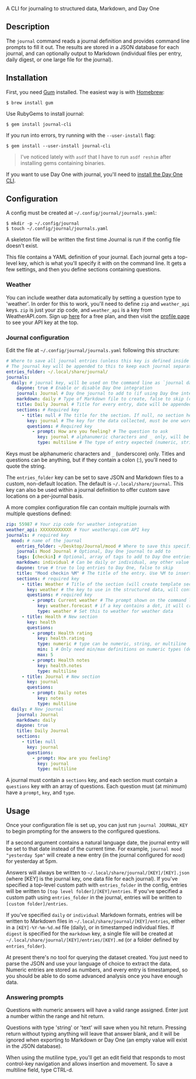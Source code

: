 
A CLI for journaling to structured data, Markdown, and Day One

## Description

The `journal` command reads a journal definition and provides command line prompts to fill it out. The results are stored in a JSON database for each journal, and can optionally output to Markdown (individual files per entry, daily digest, or one large file for the journal).

## Installation

First, you need [Gum](https://github.com/charmbracelet/gum) installed. The easiest way is with [Homebrew](https://brew.sh/):

```
$ brew install gum
```

Use RubyGems to install journal:

```
$ gem install journal-cli
```

If you run into errors, try running with the `--user-install` flag:

```
$ gem install --user-install journal-cli
```

> I've noticed lately with `asdf` that I have to run `asdf reshim` after installing gems containing binaries.

If you want to use Day One with journal, you'll need to [install the Day One CLI](https://dayoneapp.com/guides/tips-and-tutorials/command-line-interface-cli/).

## Configuration

A config must be created at `~/.config/journal/journals.yaml`:

```
$ mkdir -p ~/.config/journal
$ touch ~/.config/journal/journals.yaml
```

A skeleton file will be written the first time Journal is run if the config file doesn't exist.

This file contains a YAML definition of your journal. Each journal gets a top-level key, which is what you'll specify it with on the command line. It gets a few settings, and then you define sections containing questions.

### Weather

You can include weather data automatically by setting a question type to 'weather'. In order for this to work, you'll need to define `zip` and `weather_api` keys. `zip` is just your zip code, and `weather_api` is a key from WeatherAPI.com. Sign up [here](https://www.weatherapi.com/) for a free plan, and then visit the [profile page](https://www.weatherapi.com/my/) to see your API key at the top.

### Journal configuration

Edit the file at `~/.config/journal/journals.yaml` following this structure:

```yaml
# Where to save all journal entries (unless this key is defined inside the journal). 
# The journal key will be appended to this to keep each journal separate
entries_folder: ~/.local/share/journal/ 
journals:
  daily: # journal key, will be used on the command line as `journal daily`
    dayone: true # Enable or disable Day One integration
    journal: Journal # Day One journal to add to (if using Day One integration)
    markdown: daily # Type of Markdown file to create, false to skip (can be daily, individual, or digest)
    title: Daily Journal # Title for every entry, date will be appended where needed
    sections: # Required key
      - title: null # The title for the section. If null, no section header will be created
        key: journal # The key for the data collected, must be one word, alphanumeric characters and _ only
        questions: # Required key
          - prompt: How are you feeling? # The question to ask
            key: journal # alphanumeric characters and _ only, will be nested in section key
            type: multiline # The type of entry expected (numeric, string, or multiline)
```

Keys must be alphanumeric characters and `_` (underscore) only. Titles and questions can be anything, but if they contain a colon (:), you'll need to quote the string.

The `entries_folder` key can be set to save JSON and Markdown files to a custom, non-default location. The default is `~/.local/share/journal`. This key can also be used within a journal definition to offer custom save locations on a per-journal basis.

A more complex configuration file can contain multiple journals with multiple questions defined:

```yaml
zip: 55987 # Your zip code for weather integration
weather_api: XXXXXXXXXXXX # Your weatherapi.com API key
journals: # required key
  mood: # name of the journal
    entries_folder: ~/Desktop/Journal/mood # Where to save this specific journal's entries
    journal: Mood Journal # Optional, Day One journal to add to
    tags: [checkin] # Optional, array of tags to add to Day One entries
    markdown: individual # Can be daily or individual, any other value will create a single file
    dayone: true # true to log entries to Day One, false to skip
    title: "Mood checkin %M" # The title of the entry. Use %M to insert AM or PM
    sections: # required key
      - title: Weather # Title of the section (will create template sections in Day One)
        key: weather # the key to use in the structured data, will contain all of the answers
        questions: # required key
          - prompt: Current weather # The prompt shown on the command line, will also become a header in the journal entries (Markdown, Day One)
            key: weather.forecast # if a key contains a dot, it will create nested data, e.g. `{ 'weather': { 'forecast': data } }`
            type: weather # Set this to weather for weather data
      - title: Health # New section
        key: health 
        questions:
          - prompt: Health rating
            key: health.rating
            type: numeric # type can be numeric, string, or multiline
            min: 1 # Only need min/max definitions on numeric types (defaults 1-5)
            max: 5
          - prompt: Health notes
            key: health.notes
            type: multiline
      - title: Journal # New section
        key: journal
        questions:
          - prompt: Daily notes
            key: notes
            type: multiline
  daily: # New journal
    journal: Journal
    markdown: daily
    dayone: true
    title: Daily Journal
    sections:
      - title: null
        key: journal
        questions:
          - prompt: How are you feeling?
            key: journal
            type: multiline
```

A journal must contain a `sections` key, and each section must contain a `questions` key with an array of questions. Each question must (at minimum) have a `prompt`, `key`, and `type`.

## Usage

Once your configuration file is set up, you can just run `journal JOURNAL_KEY` to begin prompting for the answers to the configured questions. 

If a second argument contains a natural language date, the journal entry will be set to that date instead of the current time. For example, `journal mood "yesterday 5pm"` will create a new entry (in the journal configured for `mood`) for yesterday at 5pm.

Answers will always be written to `~/.local/share/journal/[KEY]/[KEY].json` (where [KEY] is the journal key, one data file for each journal). If you've specified a top-level custom path with `entries_folder` in the config, entries will be written to `[top level folder]/[KEY]/entries`. If you've specified a custom path using `entries_folder` in the journal, entries will be written to `[custom folder]/entries`.  

If you've specified `daily` or `individual` Markdown formats, entries will be written to Markdown files in `~/.local/share/journal/[KEY]/entries`, either in a `[KEY]-%Y-%m-%d.md` file (daily), or in timestamped individual files. If `digest` is specified for the `markdown` key, a single file will be created at `~/.local/share/journal/[KEY]/entries/[KEY].md` (or a folder defined by `entries_folder`).

At present there's no tool for querying the dataset created. You just need to parse the JSON and use your language of choice to extract the data. Numeric entries are stored as numbers, and every entry is timestamped, so you should be able to do some advanced analysis once you have enough data.

### Answering prompts

Questions with numeric answers will have a valid range assigned. Enter just a number within the range and hit return.

Questions with type 'string' or 'text' will save when you hit return. Pressing return without typing anything will leave that answer blank, and it will be ignored when exporting to Markdown or Day One (an empty value will exist in the JSON database).

When using the mutiline type, you'll get an edit field that responds to most control-key navigation and allows insertion and movement. To save a multiline field, type CTRL-d.

